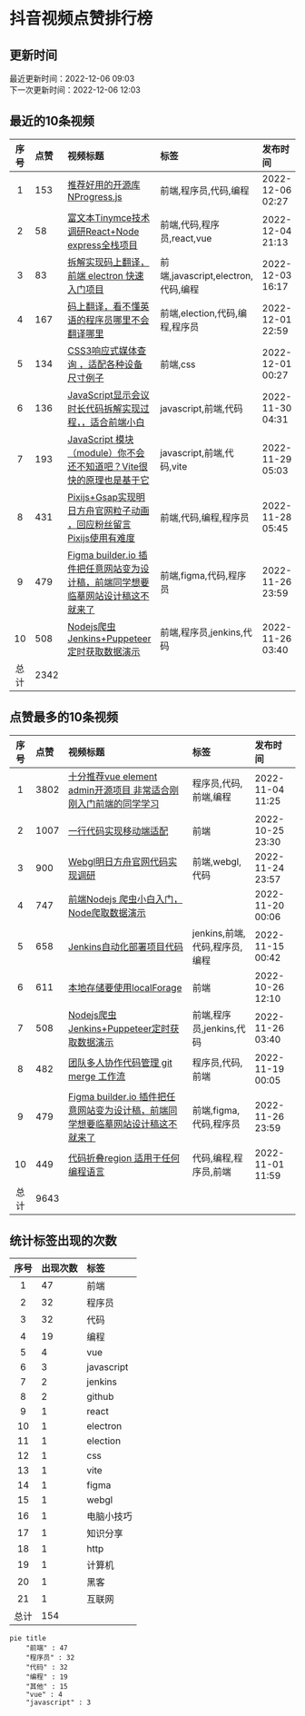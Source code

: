 # 抖音视频点赞排行榜

## 更新时间

最近更新时间：2022-12-06 09:03<br/>下一次更新时间：2022-12-06 12:03

## 最近的10条视频

|序号|点赞|视频标题|标签|发布时间|
|:--:|:--|:--|:--|:--|
|1|153|[推荐好用的开源库NProgress.js    ](https://douyin.com/video/7173732350159801613)|前端,程序员,代码,编程|2022-12-06 02:27|
|2|58|[富文本Tinymce技术调研React+Node express全栈项目     ](https://douyin.com/video/7173280854037351688)|前端,代码,程序员,react,vue|2022-12-04 21:13|
|3|83|[拆解实现码上翻译，前端 electron 快速入门项目     ](https://douyin.com/video/7172833400963763463)|前端,javascript,electron,代码,编程|2022-12-03 16:17|
|4|167|[码上翻译，看不懂英语的程序员哪里不会翻译哪里    ](https://douyin.com/video/7172194750777281828)|前端,election,代码,编程,程序员|2022-12-01 22:59|
|5|134|[CSS3响应式媒体查询 ，适配各种设备尺寸例子 ](https://douyin.com/video/7171846490917195016)|前端,css|2022-12-01 00:27|
|6|136|[JavaScript显示会议时长代码拆解实现过程，，适合前端小白  ](https://douyin.com/video/7171537579060382990)|javascript,前端,代码|2022-11-30 04:31|
|7|193|[JavaScript 模块（module）你不会还不知道吧？Vite很快的原理也是基于它    ](https://douyin.com/video/7171175488021384455)|javascript,前端,代码,vite|2022-11-29 05:03|
|8|431|[Pixijs+Gsap实现明日方舟官网粒子动画 ，回应粉丝留言Pixijs使用有难度    ](https://douyin.com/video/7170813541367221518)|前端,代码,编程,程序员|2022-11-28 05:45|
|9|479|[Figma builder.io 插件把任意网站变为设计稿，前端同学想要临摹网站设计稿这不就来了    ](https://douyin.com/video/7170354855603621150)|前端,figma,代码,程序员|2022-11-26 23:59|
|10|508|[Nodejs爬虫 Jenkins+Puppeteer定时获取数据演示    ](https://douyin.com/video/7170040411379993887)|前端,程序员,jenkins,代码|2022-11-26 03:40|
|总计|2342|||

## 点赞最多的10条视频

|序号|点赞|视频标题|标签|发布时间|
|:--:|:--|:--|:--|:--|
|1|3802|[十分推荐vue element admin开源项目 非常适合刚刚入门前端的同学学习   ](https://douyin.com/video/7161996754227907873)|程序员,代码,前端,编程|2022-11-04 11:25|
|2|1007|[一行代码实现移动端适配 ](https://douyin.com/video/7158472643610561825)|前端|2022-10-25 23:30|
|3|900|[Webgl明日方舟官网代码实现调研     ](https://douyin.com/video/7169612171553361183)|前端,webgl,代码|2022-11-24 23:57|
|4|747|[前端Nodejs 爬虫小白入门，Node爬取数据演示](https://douyin.com/video/7167758991055998222)||2022-11-20 00:06|
|5|658|[Jenkins自动化部署项目代码          ](https://douyin.com/video/7165912754023419172)|jenkins,前端,代码,程序员,编程|2022-11-15 00:42|
|6|611|[本地存储要使用localForage  ](https://douyin.com/video/7158668556664573188)|前端|2022-10-26 12:10|
|7|508|[Nodejs爬虫 Jenkins+Puppeteer定时获取数据演示    ](https://douyin.com/video/7170040411379993887)|前端,程序员,jenkins,代码|2022-11-26 03:40|
|8|482|[团队多人协作代码管理 git merge 工作流     ](https://douyin.com/video/7167047701987708173)|程序员,代码,前端|2022-11-19 00:05|
|9|479|[Figma builder.io 插件把任意网站变为设计稿，前端同学想要临摹网站设计稿这不就来了    ](https://douyin.com/video/7170354855603621150)|前端,figma,代码,程序员|2022-11-26 23:59|
|10|449|[代码折叠region 适用于任何编程语言    ](https://douyin.com/video/7160892403325439271)|代码,编程,程序员,前端|2022-11-01 11:59|
|总计|9643|||

## 统计标签出现的次数

|序号|出现次数|标签|
|:--:|:--|:--|
|1|47|前端|
|2|32|程序员|
|3|32|代码|
|4|19|编程|
|5|4|vue|
|6|3|javascript|
|7|2|jenkins|
|8|2|github|
|9|1|react|
|10|1|electron|
|11|1|election|
|12|1|css|
|13|1|vite|
|14|1|figma|
|15|1|webgl|
|16|1|电脑小技巧|
|17|1|知识分享|
|18|1|http|
|19|1|计算机|
|20|1|黑客|
|21|1|互联网|
|总计|154||

```Mermaid
pie title 
    "前端" : 47
    "程序员" : 32
    "代码" : 32
    "编程" : 19
    "其他" : 15
    "vue" : 4
    "javascript" : 3
```

